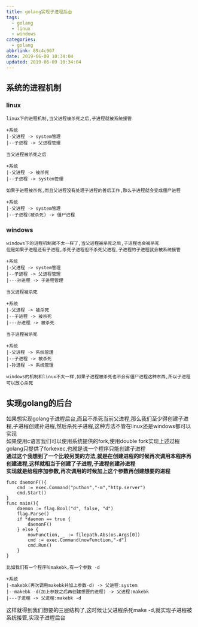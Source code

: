 ```yaml
---
title: golang实现子进程后台
tags:
  - golang
  - linux
  - windows
categories:
  - golang
abbrlink: 89c4c907
date: 2019-06-09 10:34:04
updated: 2019-06-09 10:34:04
---
```

## 系统的进程机制

### linux

```none
linux下的进程机制,当父进程被杀死之后,子进程就被系统接管

+系统
|-父进程 -> system管理
|--子进程 -> 父进程管理

当父进程被杀死之后

+系统
|-父进程 -> 被杀死
|--子进程 -> system管理

如果子进程被杀死,而且父进程没有处理子进程的善后工作,那么子进程就会变成僵尸进程

+系统
|-父进程 -> system管理
|--子进程(被杀死) -> 僵尸进程  
```

<!--more-->
### windows

```none
windows下的进程机制就不太一样了,当父进程被杀死之后,子进程也会被杀死
但是如果子进程还有子进程,杀死子进程但不杀死父进程,子进程的子进程就会被系统接管

+系统
|-父进程 -> system管理
|--子进程 -> 父进程管理
|---孙进程 -> 子进程管理

当父进程被杀死

+系统
|-父进程 -> 被杀死
|--子进程 -> 被杀死  
|---孙进程 -> 被杀死

当子进程被杀死

+系统
|-父进程 -> 系统管理
|--子进程 -> 被杀死
|-孙进程 -> 系统管理

windows的机制和linux不太一样,如果子进程被杀死也不会有僵尸进程这种东西,所以子进程可以放心杀死
```

## 实现golang的后台

如果想实现golang子进程后台,而且不杀死当前父进程,那么我们至少得创建子进程,子进程创建孙进程,然后杀死子进程,这种方法不管在linux还是windows都可以实现  
如果使用c语言我们可以使用系统提供的fork,使用double fork实现上述过程  
golang只提供了forkexec,也就是说一个程序只能创建子进程  
**通过这个我想到了一个比较另类的方法,就是在创建进程的时候再次调用本程序再创建进程,这样就相当于创建了子进程,子进程创建孙进程**  
**实现就是给程序加参数,再次调用的时候加上这个参数再创建想要的进程**

```golang
func daemonF(){
    cmd := exec.Command("puthon","-m","http.server")
    cmd.Start()
}
func main(){
    daemon := flag.Bool("d", false, "d")
    flag.Parse()
    if *daemon == true {
        daemonF()
    } else {
        nowFunction, _ := filepath.Abs(os.Args[0])
        cmd := exec.Command(nowFunction,"-d")
        cmd.Run()
    }
}
```

```none
比如我们有一个程序叫makebk,有一个参数 -d

+系统
|-makebk(再次调用makebk并加上参数-d) -> 父进程:system
|--makebk -d(加上参数之后再创建想要的进程) -> 父进程:makebk
|---子进程 -> 父进程:makebk -d

```

这样就得到我们想要的三层结构了,这时候让父进程杀死make -d,就实现子进程被系统接管,实现子进程后台
